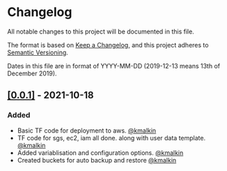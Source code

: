 # Changelog

All notable changes to this project will be documented in this file.

The format is based on [Keep a Changelog](https://keepachangelog.com/en/1.0.0/),
and this project adheres to [Semantic Versioning](https://semver.org/spec/v2).

Dates in this file are in format of YYYY-MM-DD (2019-12-13 means 13th of December 2019).

## [[0.0.1]](https://github.com/kmalkin/tf-aws-minecraft/releases/tag/0.0.1) - 2021-10-18

### Added

* Basic TF code for deployment to aws. [@kmalkin](https://github.com/kmalkin)
* TF code for sgs, ec2, iam all done. along with user data template. [@kmalkin](https://github.com/kmalkin)
* Added variablisation and configuration options. [@kmalkin](https://github.com/kmalkin)
* Created buckets for auto backup and restore [@kmalkin](https://github.com/kmalkin)
